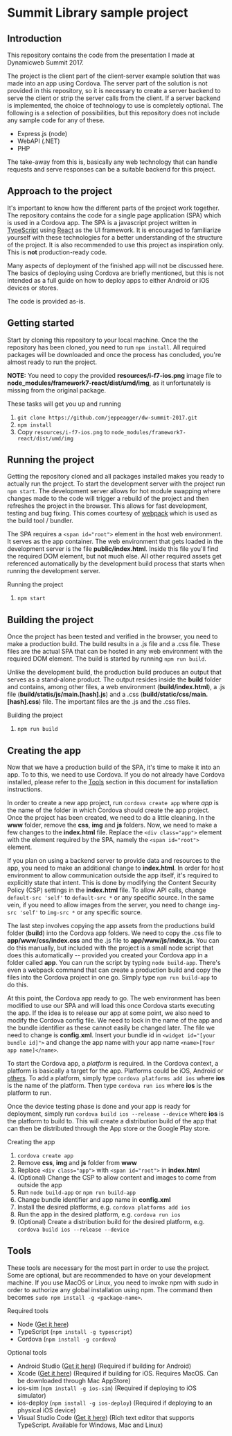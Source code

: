 # Summit Library sample project
## Introduction
This repository contains the code from the presentation I made at Dynamicweb Summit 2017.

The project is the client part of the client-server example solution that was made into an app using Cordova. The server part of the solution is not provided in this repository, so it is necessary to create a server backend to serve the client or strip the server calls from the client. If a server backend is implemented, the choice of technology to use is completely optional. The following is a selection of possibilities, but this repository does not include any sample code for any of these.
- Express.js (node)
- WebAPI (.NET)
- PHP

The take-away from this is, basically any web technology that can handle requests and serve responses can be a suitable backend for this project.

## Approach to the project
It's important to know how the different parts of the project work together. The repository contains the code for a single page application (SPA) which is used in a Cordova app. The SPA is a javascript project written in [TypeScript](https://www.typescriptlang.org/) using [React](https://reactjs.org/) as the UI framework. It is encouraged to familiarize yourself with these technologies for a better understanding of the structure of the project. It is also recommended to use this project as inspiration only. This is __not__ production-ready code.

Many aspects of deployment of the finished app will not be discussed here. The basics of deploying using Cordova are briefly mentioned, but this is not intended as a full guide on how to deploy apps to either Android or iOS devices or stores.

The code is provided as-is.

## Getting started
Start by cloning this repository to your local machine. Once the the repository has been cloned, you need to run `npm install`. All required packages will be downloaded and once the process has concluded, you're almost ready to run the project.

**NOTE:** You need to copy the provided **resources/i-f7-ios.png** image file to **node_modules/framework7-react/dist/umd/img**, as it unfortunately is missing from the original package.

These tasks will get you up and running
1. `git clone https://github.com/jeppeagger/dw-summit-2017.git`
2. `npm install`
3. Copy `resources/i-f7-ios.png` to `node_modules/framework7-react/dist/umd/img`

## Running the project
Getting the repository cloned and all packages installed makes you ready to actually run the project. To start the development server with the project run `npm start`. The development server allows for hot module swapping where changes made to the code will trigger a rebuild of the project and then refreshes the project in the browser. This allows for fast development, testing and bug fixing. This comes courtesy of [webpack](https://webpack.github.io/) which is used as the build tool / bundler.

The SPA requires a `<span id="root">` element in the host web environment. It serves as the app container. The web environment that gets loaded in the development server is the file **public/index.html**. Inside this file you'll find the required DOM element, but not much else. All other required assets get referenced automatically by the development build process that starts when running the development server.

Running the project
1. `npm start`

## Building the project
Once the project has been tested and verified in the browser, you need to make a production build. The build results in a .js file and a .css file. These files are the actual SPA that can be hosted in any web environment with the required DOM element. The build is started by running `npm run build`.

Unlike the development build, the production build produces an output that serves as a stand-alone product. The output resides inside the **build** folder and contains, among other files, a web environment (**build/index.html**), a .js file (**build/statis/js/main.[hash].js**) and a .css (**build/static/css/main.[hash].css**) file. The important files are the .js and the .css files.

Building the project
1. `npm run build`

## Creating the app
Now that we have a production build of the SPA, it's time to make it into an app. To to this, we need to use Cordova. If you do not already have Cordova installed, please refer to the [Tools](#tools) section in this document for installation instructions.

In order to create a new app project, run `cordova create app` where *app* is the name of the folder in which Cordova should create the app project. Once the project has been created, we need to do a little cleaning. In the **www** folder, remove the **css**, **img** and **js** folders. Now, we need to make a few changes to the **index.html** file. Replace the `<div class="app">` element with the element required by the SPA, namely the `<span id="root">` element.

If you plan on using a backend server to provide data and resources to the app, you need to make an additional change to **index.html**. In order for host environment to allow communication outside the app itself, it's required to explicitly state that intent. This is done by modifying the Content Security Policy (CSP) settings in the **index.html** file. To allow API calls, change `default-src 'self'` to `default-src *` or any specific source. In the same vein, if you need to allow images from the server, you need to change `img-src 'self'` to `img-src *` or any specific source.

The last step involves copying the app assets from the productions build folder (**build**) into the Cordova app folders. We need to copy the .css file to **app/www/css/index.css** and the .js file to **app/www/js/index.js**. You can do this manually, but included with the project is a small node script that does this automatically -- provided you created your Cordova app in a folder called **app**. You can run the script by typing `node build-app`. There's even a webpack command that can create a production build and copy the files into the Cordova project in one go. Simply type `npm run build-app` to do this.

At this point, the Cordova app ready to go. The web environment has been modified to use our SPA and will load this once Cordova starts executing the app. If the idea is to release our app at some point, we also need to modify the Cordova config file. We need to lock in the name of the app and the bundle identifier as these cannot easily be changed later. The file we need to change is **config.xml**. Insert your bundle id in `<widget id="[your bundle id]">` and change the app name with your app name `<name>[Your app name]</name>`.

To start the Cordova app, a *platform* is required. In the Cordova context, a platform is basically a target for the app. Platforms could be iOS, Android or [others](https://cordova.apache.org/docs/en/latest/#develop-for-platforms). To add a platform, simply type `cordova platforms add ios` where **ios** is the name of the platform. Then type `cordova run ios` where **ios** is the platform to run.

Once the device testing phase is done and your app is ready for deployment, simply run `cordova build ios --release --device` where **ios** is the platform to build to. This will create a distribution build of the app that can then be distributed through the App store or the Google Play store.

Creating the app
1. `cordova create app`
2. Remove **css**, **img** and **js** folder from **www**
3. Replace `<div class="app">` with `<span id="root">` in **index.html**
4. (Optional) Change the CSP to allow content and images to come from outside the app
5. Run `node build-app` or `npm run build-app`
6. Change bundle identifier and app name in **config.xml**
7. Install the desired platforms, e.g. `cordova platforms add ios`
8. Run the app in the desired platform, e.g. `cordova run ios`
9. (Optional) Create a distribution build for the desired platform, e.g. `cordova build ios --release --device`

## Tools
These tools are necessary for the most part in order to use the project. Some are optional, but are recommended to have on your development machine. If you use MacOS or Linux, you need to invoke npm with *sudo* in order to authorize any global installation using npm. The command then becomes `sudo npm install -g <package-name>`.

Required tools
- Node ([Get it here](https://nodejs.org/en/))
- TypeScript (`npm install -g typescript`)
- Cordova (`npm install -g cordova`)

Optional tools
- Android Studio ([Get it here](https://developer.android.com/studio/index.html)) (Required if building for Android)
- Xcode ([Get it here](https://developer.apple.com/download/)) (Required if building for iOS. Requires MacOS. Can be downloaded through Mac AppStore)
- ios-sim (`npm install -g ios-sim`) (Required if deploying to iOS simulator)
- ios-deploy (`npm install -g ios-deploy`) (Required if deploying to an physical iOS device)
- Visual Studio Code ([Get it here](https://code.visualstudio.com/)) (Rich text editor that supports TypeScript. Available for Windows, Mac and Linux)
